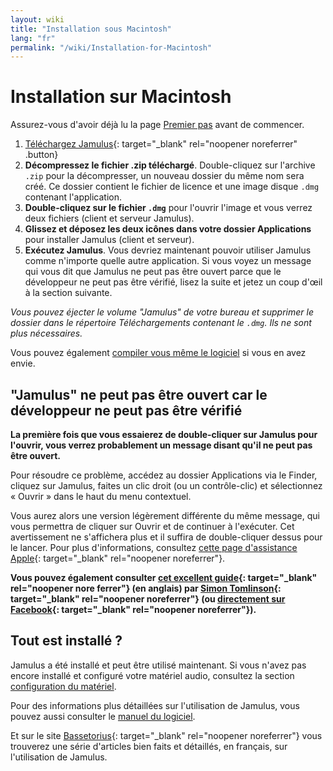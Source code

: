 ```yaml
---
layout: wiki
title: "Installation sous Macintosh"
lang: "fr"
permalink: "/wiki/Installation-for-Macintosh"
---
```


# Installation sur Macintosh

Assurez-vous d'avoir déjà lu la page [Premier pas](Getting-Started) avant de commencer.

1. [Téléchargez Jamulus](https://sourceforge.net/projects/llcon/files/latest/download){: target="_blank" rel="noopener noreferrer" .button}
1. **Décompressez le fichier .zip téléchargé**. Double-cliquez sur l'archive `.zip` pour la décompresser, un nouveau dossier du même nom sera créé. Ce dossier contient le fichier de licence et une image disque `.dmg` contenant l'application.
1. **Double-cliquez sur le fichier `.dmg`** pour l'ouvrir l'image et vous verrez deux fichiers (client et serveur Jamulus).
1. **Glissez et déposez les deux icônes dans votre dossier Applications** pour installer Jamulus (client et serveur).
1. **Exécutez Jamulus**. Vous devriez maintenant pouvoir utiliser Jamulus comme n'importe quelle autre application. Si vous voyez un message qui vous dit que Jamulus ne peut pas être ouvert parce que le développeur ne peut pas être vérifié, lisez la suite et jetez un coup d'œil à la section suivante.

_Vous pouvez éjecter le volume "Jamulus" de votre bureau et supprimer le dossier dans le répertoire Téléchargements contenant le `.dmg`. Ils ne sont plus nécessaires._

Vous pouvez également [compiler vous même le logiciel](Compiling) si vous en avez envie.

## "Jamulus" ne peut pas être ouvert car le développeur ne peut pas être vérifié

**La première fois que vous essaierez de double-cliquer sur Jamulus pour l'ouvrir, vous verrez probablement un message disant qu'il ne peut pas être ouvert.**

Pour résoudre ce problème, accédez au dossier Applications via le Finder, cliquez sur Jamulus, faites un clic droit (ou un contrôle-clic) et sélectionnez « Ouvrir » dans le haut du menu contextuel.

Vous aurez alors une version légèrement différente du même message, qui vous permettra de cliquer sur Ouvrir et de continuer à l'exécuter. Cet avertissement ne s'affichera plus et il suffira de double-cliquer dessus pour le lancer. Pour plus d'informations, consultez [cette page d'assistance Apple](https://support.apple.com/fr-fr/guide/mac-help/mh40616/mac){: target="_blank" rel="noopener noreferrer"}.

**Vous pouvez également consulter [cet excellent guide](http://web.archive.org/web/20200406181452/https://www.facebook.com/notes/jamulus-online-musicianssingers-jamming/idiots-guide-to-jamulus-app/510044532903831/){: target="_blank" rel="noopener nore ferrer"} (en anglais) par [Simon Tomlinson](https://www.facebook.com/simon.james.tomlinson?eid=ARBQoY3KcZAtS3pGdLJuqvQTeRSOo4gHdQZT7nNzOt1oPMGgZ4_3GERe-rOyH5PxsSHVYYXjWwcqd71a){: target="_blank" rel="noopener noreferrer"} (ou [directement sur Facebook](https://www.facebook.com/notes/jamulus-online-musicianssingers-jamming/idiots-guide-to-jamulus-app/510044532903831/){: target="_blank" rel="noopener noreferrer"}).**

## Tout est installé ?

Jamulus a été installé et peut être utilisé maintenant. Si vous n'avez pas encore installé et configuré votre matériel audio, consultez la section [configuration du matériel](Hardware-Setup).

Pour des informations plus détaillées sur l'utilisation de Jamulus, vous pouvez aussi consulter le [manuel du logiciel](Software-Manual).

Et sur le site [Bassetorius](https://www.bassetorius.fr/applications/jamulus/){: target="_blank" rel="noopener noreferrer"} vous trouverez une série d'articles bien faits et détaillés, en français, sur l'utilisation de Jamulus.
